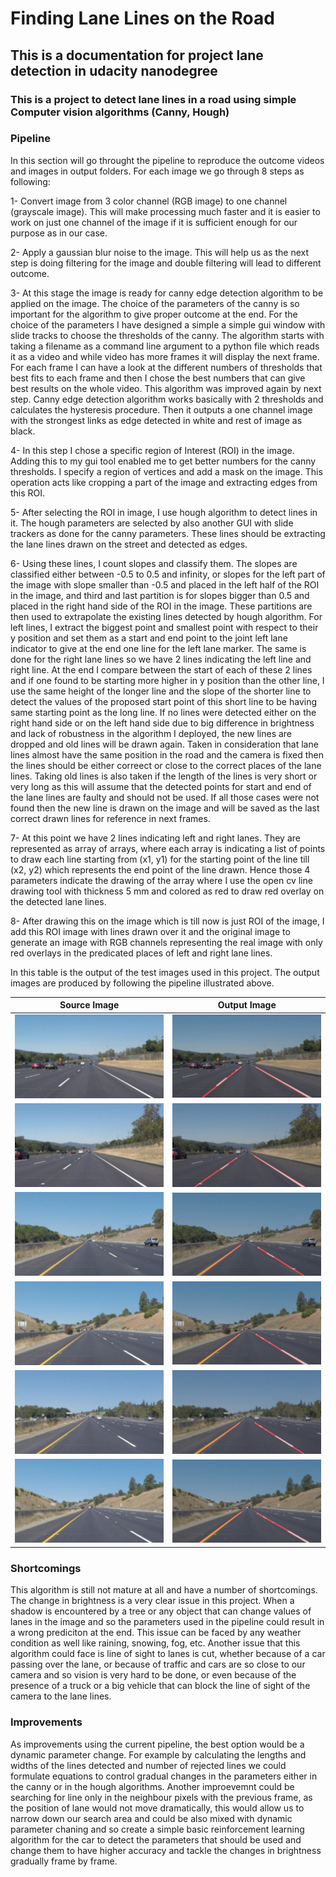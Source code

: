 # **Finding Lane Lines on the Road** 

## This is a documentation for project lane detection in udacity nanodegree

### This is a project to detect lane lines in a road using simple Computer vision algorithms (Canny, Hough)

[//]: # (Image References)

[image1]: ./test_images/solidWhiteCurve.jpg
[image2]: ./test_images_output/solidWhiteCurve.jpg

[image3]: ./test_images/solidWhiteRight.jpg
[image4]: ./test_images_output/solidWhiteRight.jpg

[image5]: ./test_images/solidYellowCurve.jpg
[image6]: ./test_images_output/solidYellowCurve.jpg

[image7]: ./test_images/solidYellowCurve2.jpg
[image8]: ./test_images_output/solidYellowCurve2.jpg

[image9]: ./test_images/solidYellowLeft.jpg
[image10]: ./test_images_output/solidYellowLeft.jpg

[image11]: ./test_images/whiteCarLaneSwitch.jpg
[image12]: ./test_images_output/whiteCarLaneSwitch.jpg

### Pipeline

In this section will go throught the pipeline to reproduce the outcome videos and images in output folders. For each image we go through 8 steps as following:

1- Convert image from 3 color channel (RGB image) to one channel (grayscale image). This will make processing much faster and it is easier to work on just one channel of the image if it is sufficient enough for our purpose as in our case.

2- Apply a gaussian blur noise to the image. This will help us as the next step is doing filtering for the image and double filtering will lead to different outcome.

3- At this stage the image is ready for canny edge detection algorithm to be applied on the image. The choice of the parameters of the canny is so important for the algorithm to give proper outcome at the end. For the choice of the parameters I have designed a simple a simple gui window with slide tracks to choose the thresholds of the canny. The algorithm starts with taking a filename as a command line argument to a python file which reads it as a video and while video has more frames it will display the next frame. For each frame I can have a look at the different numbers of thresholds that best fits to each frame and then I chose the best numbers that can give best results on the whole video. This algorithm was improved again by next step. Canny edge detection algorithm works basically with 2 thresholds and calculates the hysteresis procedure. Then it outputs a one channel image with the strongest links as edge detected in white and rest of image as black. 

4- In this step I chose a specific region of Interest (ROI) in the image. Adding this to my gui tool enabled me to get better numbers for the canny thresholds. I specify a region of vertices and add a mask on the image. This operation acts like cropping a part of the image and extracting edges from this ROI. 

5- After selecting the ROI in image, I use hough algorithm to detect lines in it. The hough parameters are selected by also another GUI with slide trackers as done for the canny parameters. These lines should be extracting the lane lines drawn on the street and detected as edges.

6- Using these lines, I count slopes and classify them. The slopes are classified either between -0.5 to 0.5 and infinity, or slopes for the left part of the image with slope smaller than -0.5 and placed in the left half of the ROI in the image, and third and last partition is for slopes bigger than 0.5 and placed in the right hand side of the ROI in the image. These partitions are then used to extrapolate the existing lines detected by hough algorithm. For left lines, I extract the biggest point and smallest point with respect to their y position and set them as a start and end point to the joint left lane indicator to give at the end one line for the left lane marker. The same is done for the right lane lines so we have 2 lines indicating the left line and right line. At the end I compare between the start of each of these 2 lines and if one found to be starting more higher in y position than the other line, I use the same height of the longer line and the slope of the shorter line to detect the values of the proposed start point of this short line to be having same starting point as the long line. If no lines were detected either on the right hand side or on the left hand side due to big difference in brightness and lack of robustness in the algorithm I deployed, the new lines are dropped and old lines will be drawn again. Taken in consideration that lane lines almost have the same position in the road and the camera is fixed then the lines should be either correect or close to the correct places of the lane lines. Taking old lines is also taken if the length of the lines is very short or very long as this will assume that the detected points for start and end of the lane lines are faulty and should not be used. If all those cases were not found then the new line is drawn on the image and will be saved as the last correct drawn lines for reference in next frames.

7- At this point we have 2 lines indicating left and right lanes. They are represented as array of arrays, where each array is indicating a list of points to draw each line starting from (x1, y1) for the starting point of the line till (x2, y2) which represents the end point of the line drawn. Hence those 4 parameters indicate the drawing of the array where I use the open cv line drawing tool with thickness 5 mm and colored as red to draw red overlay on the detected lane lines.

8- After drawing this on the image which is till now is just ROI of the image, I add this ROI image with lines drawn over it and the original image to generate an image with RGB channels representing the real image with only red overlays in the predicated places of left and right lane lines.

In this table is the output of the test images used in this project. The output images are produced by following the pipeline illustrated above.

| Source Image | Output Image |
| ------------ | ------------ |
|![alt text][image1]  | ![alt text][image2]  |
|![alt text][image3]  | ![alt text][image4]  |
|![alt text][image5]  | ![alt text][image6]  |
|![alt text][image7]  | ![alt text][image8]  |
|![alt text][image9]  | ![alt text][image10] |
|![alt text][image11] | ![alt text][image12] |


### Shortcomings
This algorithm is still not mature at all and have a number of shortcomings. The change in brightness is a very clear issue in this project. When a shadow is encountered by a tree or any object that can change values of lanes in the image and so the parameters used in the pipeline could result in a wrong prediciton at the end. This issue can be faced by any weather condition as well like raining, snowing, fog, etc.
Another issue that this algorithm could face is line of sight to lanes is cut, whether because of a car passing over the lane, or because of traffic and cars are so close to our camera and so vision is very hard to be done, or even because of the presence of a truck or a big vehicle that can block the line of sight of the camera to the lane lines.


### Improvements
As improvements using the current pipeline, the best option would be a dynamic parameter change. For example by calculating the lengths and widths of the lines detected and number of rejected lines we could formulate equations to control gradual changes in the parameters either in the canny or in the hough algorithms.
Another improevemnt could be searching for line only in the neighbour pixels with the previous frame, as the position of lane would not move dramatically, this would allow us to narrow down our search area and could be also mixed with dynamic parameter chaning and so create a simple basic reinforcement learning algorithm for the car to detect the parameters that should be used and change them to have higher accuracy and tackle the changes in brightness gradually frame by frame.